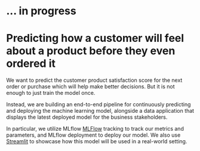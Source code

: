 # ... in progress

# Predicting how a customer will feel about a product before they even ordered it

We want to predict the customer product satisfaction score for the next order or purchase which will help make better decisions. But it is not enough to just train the model once.

Instead, we are building an end-to-end pipeline for continuously predicting and deploying the machine learning model, alongside a data application that displays the latest deployed model for the business stakeholders.

In particular, we utilize MLflow [MLFlow](https://mlflow.org/) tracking to track our metrics and parameters, and MLflow deployment to deploy our model. We also use [Streamlit](https://streamlit.io/) to showcase how this model will be used in a real-world setting.
